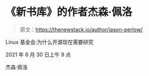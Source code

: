 # 《新书库》的作者杰森·佩洛

> 原文：<https://thenewstack.io/author/jason-perlow/>

Linux 基金会:为什么开源现在需要研究

2021 年 6 月 30 日上午 9 点

杰森·佩洛